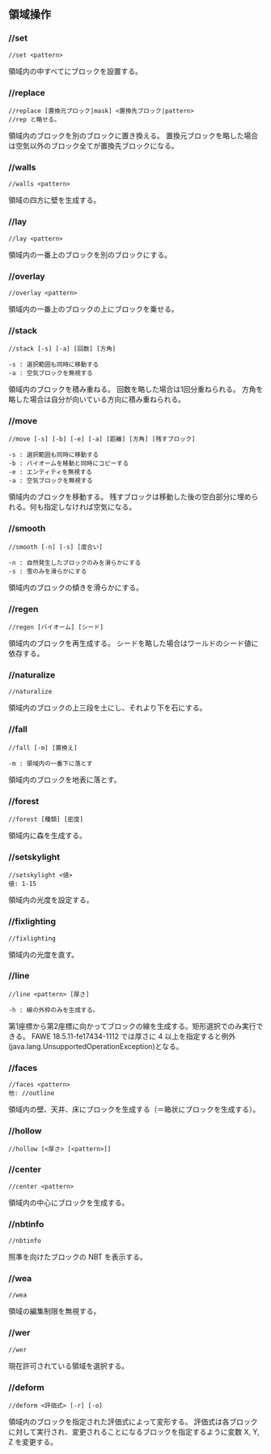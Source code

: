 ## 領域操作

### //set

```command
//set <pattern>
```

領域内の中すべてにブロックを設置する。

### //replace

```command
//replace [置換元ブロック|mask] <置換先ブロック|pattern>
//rep と略せる。
```

領域内のブロックを別のブロックに置き換える。
置換元ブロックを略した場合は空気以外のブロック全てが置換先ブロックになる。

### //walls

```command
//walls <pattern>
```

領域の四方に壁を生成する。

### //lay

```command
//lay <pattern>
```

領域内の一番上のブロックを別のブロックにする。

### //overlay

```command
//overlay <pattern>
```

領域内の一番上のブロックの上にブロックを乗せる。

### //stack

```command
//stack [-s] [-a] [回数] [方角]

-s : 選択範囲も同時に移動する
-a : 空気ブロックを無視する
```

領域内のブロックを積み重ねる。
回数を略した場合は1回分重ねられる。
方角を略した場合は自分が向いている方向に積み重ねられる。

### //move

```command
//move [-s] [-b] [-e] [-a] [距離] [方角] [残すブロック]

-s : 選択範囲も同時に移動する
-b : バイオームを移動と同時にコピーする
-e : エンティティを無視する
-a : 空気ブロックを無視する
```

領域内のブロックを移動する。
残すブロックは移動した後の空白部分に埋められる。何も指定しなければ空気になる。

### //smooth

```command
//smooth [-n] [-s] [度合い]

-n : 自然発生したブロックのみを滑らかにする
-s : 雪のみを滑らかにする
```

領域内のブロックの傾きを滑らかにする。

### //regen

```command
//regen [バイオーム] [シード]
```

領域内のブロックを再生成する。
シードを略した場合はワールドのシード値に依存する。

### //naturalize

```command
//naturalize
```

領域内のブロックの上三段を土にし、それより下を石にする。

### //fall

```command
//fall [-m] [置換え]

-m : 領域内の一番下に落とす
```

領域内のブロックを地表に落とす。

### //forest

```command
//forest [種類] [密度]
```

領域内に森を生成する。

### //setskylight

```command
//setskylight <値>
値: 1-15
```

領域内の光度を設定する。

### //fixlighting

```command
//fixlighting
```

領域内の光度を直す。

### //line

```command
//line <pattern> [厚さ]

-h : 線の外枠のみを生成する。
```

第1座標から第2座標に向かってブロックの線を生成する。矩形選択でのみ実行できる。
FAWE 18.5.11-fe17434-1112 では厚さに 4 以上を指定すると例外(java.lang.UnsupportedOperationException)となる。

### //faces

```command
//faces <pattern>
他: //outline
```

領域内の壁、天井、床にブロックを生成する（＝箱状にブロックを生成する）。

### //hollow

```command
//hollow [<厚さ> [<pattern>]]
```

### //center

```command
//center <pattern>
```

領域内の中心にブロックを生成する。

### //nbtinfo

```command
//nbtinfo
```

照準を向けたブロックの NBT を表示する。

### //wea

```command
//wea
```

領域の編集制限を無視する。

### //wer

```command
//wer
```

現在許可されている領域を選択する。

### //deform

```command
//deform <評価式> [-r] [-o]
```

領域内のブロックを指定された評価式によって変形する。
評価式は各ブロックに対して実行され、変更されることになるブロックを指定するように変数 X, Y, Z を変更する。